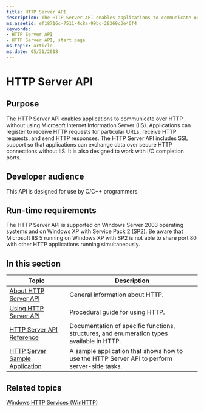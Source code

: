 ```yaml
---
title: HTTP Server API
description: The HTTP Server API enables applications to communicate over HTTP without using Microsoft Internet Information Server (IIS).
ms.assetid: ef18716c-7511-4c8a-99bc-28369c3e46f4
keywords:
- HTTP Server API
- HTTP Server API, start page
ms.topic: article
ms.date: 05/31/2018
---
```


# HTTP Server API

## Purpose

The HTTP Server API enables applications to communicate over HTTP without using Microsoft Internet Information Server (IIS). Applications can register to receive HTTP requests for particular URLs, receive HTTP requests, and send HTTP responses. The HTTP Server API includes SSL support so that applications can exchange data over secure HTTP connections without IIS. It is also designed to work with I/O completion ports.

## Developer audience

This API is designed for use by C/C++ programmers.

## Run-time requirements

The HTTP Server API is supported on Windows Server 2003 operating systems and on Windows XP with Service Pack 2 (SP2). Be aware that Microsoft IIS 5 running on Windows XP with SP2 is not able to share port 80 with other HTTP applications running simultaneously.

## In this section



| Topic                                                                           | Description                                                                                             |
|---------------------------------------------------------------------------------|---------------------------------------------------------------------------------------------------------|
| [About HTTP Server API](about-http-server-api.md)<br/>                   | General information about HTTP.<br/>                                                              |
| [Using HTTP Server API](using-http-server-api.md)<br/>                   | Procedural guide for using HTTP.<br/>                                                             |
| [HTTP Server API Reference](http-server-api-reference.md)<br/>           | Documentation of specific functions, structures, and enumeration types available in HTTP.<br/>    |
| [HTTP Server Sample Application](http-server-sample-application.md)<br/> | A sample application that shows how to use the HTTP Server API to perform server-side tasks.<br/> |



 

## Related topics

<dl> <dt>

[Windows HTTP Services (WinHTTP)](/windows/desktop/WinHttp/winhttp-start-page)
</dt> </dl>

 

